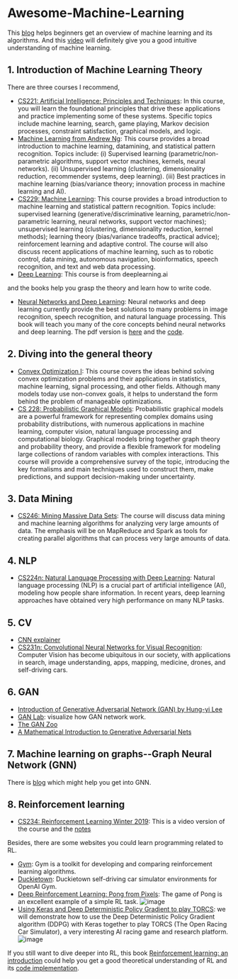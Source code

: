 # Awesome-Machine-Learning
This [blog](https://github.com/Billy1900/Awesome-Machine-Learning/blob/main/Overview-of-ML/overview-ML.md) helps beginners get an overview of machine learning and its algorithms. And this [video](https://youtu.be/aircAruvnKk) will definitely give you a good intuitive understanding of machine learning.


## 1. Introduction of Machine Learning Theory
There are three courses I recommend,
- [CS221: Artificial Intelligence: Principles and Techniques](https://stanford-cs221.github.io/spring2020/): In this course, you will learn the foundational principles that drive these applications and practice implementing some of these systems. Specific topics include machine learning, search, game playing, Markov decision processes, constraint satisfaction, graphical models, and logic.
- [Machine Learning from Andrew Ng](https://www.coursera.org/learn/machine-learning): This course provides a broad introduction to machine learning, datamining, and statistical pattern recognition. Topics include: (i) Supervised learning (parametric/non-parametric algorithms, support vector machines, kernels, neural networks). (ii) Unsupervised learning (clustering, dimensionality reduction, recommender systems, deep learning). (iii) Best practices in machine learning (bias/variance theory; innovation process in machine learning and AI). 
- [CS229: Machine Learning](http://cs229.stanford.edu/): This course provides a broad introduction to machine learning and statistical pattern recognition. Topics include: supervised learning (generative/discriminative learning, parametric/non-parametric learning, neural networks, support vector machines); unsupervised learning (clustering, dimensionality reduction, kernel methods); learning theory (bias/variance tradeoffs, practical advice); reinforcement learning and adaptive control. The course will also discuss recent applications of machine learning, such as to robotic control, data mining, autonomous navigation, bioinformatics, speech recognition, and text and web data processing.
- [Deep Learning](https://www.deeplearning.ai/deep-learning-specialization/): This course is from deeplearning.ai

and the books help you grasp the theory and learn how to write code.
- [Neural Networks and Deep Learning](http://neuralnetworksanddeeplearning.com/): Neural networks and deep learning currently provide the best solutions to many problems in image recognition, speech recognition, and natural language processing. This book will teach you many of the core concepts behind neural networks and deep learning. The pdf version is [here](https://static.latexstudio.net/article/2018/0912/neuralnetworksanddeeplearning.pdf) and the [code](https://github.com/MichalDanielDobrzanski/DeepLearningPython35).

## 2. Diving into the general theory
- [Convex Optimization I](https://web.stanford.edu/~boyd/cvxbook/): This course covers the ideas behind solving convex optimization problems and their applications in statistics, machine learning, signal processing, and other fields. Although many models today use non-convex goals, it helps to understand the form behind the problem of manageable optimizations.
- [CS 228: Probabilistic Graphical Models](https://cs.stanford.edu/~ermon/cs228/index.html): Probabilistic graphical models are a powerful framework for representing complex domains using probability distributions, with numerous applications in machine learning, computer vision, natural language processing and computational biology. Graphical models bring together graph theory and probability theory, and provide a flexible framework for modeling large collections of random variables with complex interactions. This course will provide a comprehensive survey of the topic, introducing the key formalisms and main techniques used to construct them, make predictions, and support decision-making under uncertainty.

## 3. Data Mining
- [CS246: Mining Massive Data Sets](http://web.stanford.edu/class/cs246/): The course will discuss data mining and machine learning algorithms for analyzing very large amounts of data. The emphasis will be on MapReduce and Spark as tools for creating parallel algorithms that can process very large amounts of data.

## 4. NLP
- [CS224n: Natural Language Processing with Deep Learning](http://web.stanford.edu/class/cs224n/): Natural language processing (NLP) is a crucial part of artificial intelligence (AI), modeling how people share information. In recent years, deep learning approaches have obtained very high performance on many NLP tasks.

## 5. CV
- [CNN explainer](https://github.com/poloclub/cnn-explainer)
- [CS231n: Convolutional Neural Networks for Visual Recognition](http://cs231n.stanford.edu/): Computer Vision has become ubiquitous in our society, with applications in search, image understanding, apps, mapping, medicine, drones, and self-driving cars.

## 6. GAN
- [Introduction of Generative Adversarial Network (GAN) by Hung-yi Lee](http://speech.ee.ntu.edu.tw/~tlkagk/slide/Tutorial_HYLee_GAN.pdf)
- [GAN Lab](https://zhuanlan.zhihu.com/p/111904496): visualize how GAN network work.
- [The GAN Zoo](https://github.com/hindupuravinash/the-gan-zoo)
- [A Mathematical Introduction to Generative Adversarial Nets](https://arxiv.org/abs/2009.00169)

## 7. Machine learning on graphs--Graph Neural Network (GNN)
There is [blog](https://github.com/Billy1900/GNN-Learning-and-Integration) which might help you get into GNN.

## 8. Reinforcement learning
- [CS234: Reinforcement Learning Winter 2019](https://www.youtube.com/playlist?list=PLoROMvodv4rOSOPzutgyCTapiGlY2Nd8u): This is a video version of the course and the [notes](https://github.com/tallamjr/stanford-cs234)

Besides, there are some websites you could learn programming related to RL.
- [Gym](https://gym.openai.com/): Gym is a toolkit for developing and comparing reinforcement learning algorithms. 
- [Duckietown](https://github.com/duckietown/gym-duckietown): Duckietown self-driving car simulator environments for OpenAI Gym.
- [Deep Reinforcement Learning: Pong from Pixels](http://karpathy.github.io/2016/05/31/rl/): The game of Pong is an excellent example of a simple RL task.
![image](http://karpathy.github.io/assets/rl/pong.gif)
- [Using Keras and Deep Deterministic Policy Gradient to play TORCS](https://yanpanlau.github.io/2016/10/11/Torcs-Keras.html): we will demonstrate how to use the Deep Deterministic Policy Gradient algorithm (DDPG) with Keras together to play TORCS (The Open Racing Car Simulator), a very interesting AI racing game and research platform.
![image](https://yanpanlau.github.io/img/torcs/fast.gif)

If you still want to dive deeper into RL, this book [Reinforcement learning: an introduction](https://web.stanford.edu/class/psych209/Readings/SuttonBartoIPRLBook2ndEd.pdf) could help you get a good theoretical understanding of RL and its [code implementation](https://github.com/ShangtongZhang/reinforcement-learning-an-introduction).
